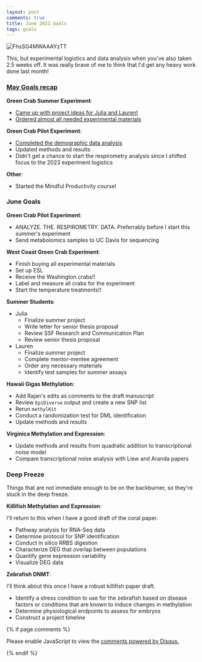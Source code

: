 ```yaml
---
layout: post
comments: true
title: June 2023 Goals
tags: goals
---
```


![FhsSG4MWAAAYzTT](https://github.com/yaaminiv/green-crab-metabolomics/assets/22335838/52093f5b-2a6a-4c7a-a3a8-78e4365cbc31)

This, but experimental logistics and data analysis when you've also taken 2.5 weeks off. It was really brave of me to think that I'd get any heavy work done last month!

### [May Goals recap](https://yaaminiv.github.io/May-2023-Goals/)

**Green Crab Summer Experiment**:

- [Came up with project ideas for Julia and Lauren!](https://yaaminiv.github.io/Green-Crab-Experiment-2023-Part2/)
- [Ordered almost all needed experimental materials]()

**Green Crab Pilot Experiment**:

- [Completed the demographic data analysis](https://yaaminiv.github.io/Green-Crab-Experiment-Part17/)
- Updated methods and results
- Didn't get a chance to start the respirometry analysis since I shifted focus to the 2023 experiment logistics

**Other**:

- Started the Mindful Productivity course!

### June Goals

**Green Crab Pilot Experiment**:

- ANALYZE. THE. RESPIROMETRY. DATA. Preferrably before I start this summer's experiment
- Send metabolomics samples to UC Davis for sequencing

**West Coast Green Crab Experiment**:

- Finish buying all experimental materials
- Set up ESL
- Receive the Washington crabs!!
- Label and measure all crabs for the experiment
- Start the temperature treatments!!

**Summer Students**:

- Julia
  - Finalize summer project
  - Write letter for senior thesis proposal
  - Review SSF Research and Communication Plan
  - Review senior thesis proposal
- Lauren
  - Finalize summer project
  - Complete mentor-mentee agreement
  - Order any necessary materials
  - Identify test samples for summer assays

**Hawaii Gigas Methylation**:

- Add Rajan's edits as comments to the draft manuscript
- Review `EpiDiverse` output and create a new SNP list
- Rerun `methylKit`
- Conduct a randomization test for DML identification
- Update methods and results

**Virginica Methylation and Expression**:

- Update methods and results from quadratic addition to transcriptional noise model
- Compare transcriptional noise analysis with Liew and Aranda papers

### Deep Freeze

Things that are not immediate enough to be on the backburner, so they're stuck in the deep freeze.

**Killifish Methylation and Expression**:

I'll return to this when I have a good draft of the coral paper.

- Pathway analysis for RNA-Seq data
- Determine protocol for SNP identification
- Conduct in silico RRBS digestion
- Characterize DEG that overlap between populations
- Quantify gene expression variability
- Visualize DEG data

**Zebrafish DNMT**:

I'll think about this once I have a robust killifish paper draft.

- Identify a stress condition to use for the zebrafish based on disease factors or conditions that are known to induce changes in methylation
- Determine physiological endpoints to assess for embryos
- Construct a project timeline

{% if page.comments %}

<div id="disqus_thread"></div>
<script>

/**
*  RECOMMENDED CONFIGURATION VARIABLES: EDIT AND UNCOMMENT THE SECTION BELOW TO INSERT DYNAMIC VALUES FROM YOUR PLATFORM OR CMS.
*  LEARN WHY DEFINING THESE VARIABLES IS IMPORTANT: https://disqus.com/admin/universalcode/#configuration-variables*/
/*
var disqus_config = function () {
this.page.url = PAGE_URL;  // Replace PAGE_URL with your page's canonical URL variable
this.page.identifier = PAGE_IDENTIFIER; // Replace PAGE_IDENTIFIER with your page's unique identifier variable
};
*/
(function() { // DON'T EDIT BELOW THIS LINE
var d = document, s = d.createElement('script');
s.src = 'https://the-responsible-grad-student.disqus.com/embed.js';
s.setAttribute('data-timestamp', +new Date());
(d.head || d.body).appendChild(s);
})();
</script>
<noscript>Please enable JavaScript to view the <a href="https://disqus.com/?ref_noscript">comments powered by Disqus.</a></noscript>

{% endif %}

<script id="dsq-count-scr" src="//the-responsible-grad-student.disqus.com/count.js" async></script>
